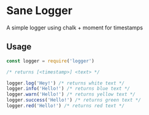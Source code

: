 # Sane Logger

A simple logger using chalk + moment for timestamps

## Usage

```javascript
const logger = require('logger')

/* returns [<timestamp>] <text> */

logger.log('Hey!') /* returns white text */
logger.info('Hello!') /* returns blue text */
logger.warn('Hello!') /* returns yellow text */
logger.success('Hello!') /* returns green text */
logger.red('Hello!') /* returns red text */

```
